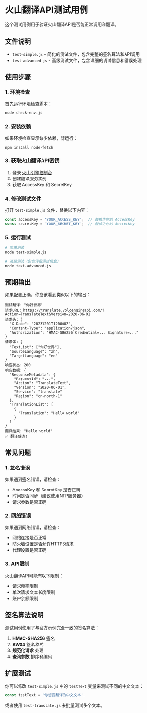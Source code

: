 # 火山翻译API测试用例

这个测试用例用于验证火山翻译API是否能正常调用和翻译。

## 文件说明

- `test-simple.js` - 简化的测试文件，包含完整的签名算法和API调用
- `test-advanced.js` - 高级测试文件，包含详细的调试信息和错误处理

## 使用步骤

### 1. 环境检查

首先运行环境检查脚本：

```bash
node check-env.js
```

### 2. 安装依赖

如果环境检查显示缺少依赖，请运行：

```bash
npm install node-fetch
```

### 3. 获取火山翻译API密钥

1. 登录 [火山引擎控制台](https://console.volcengine.com/)
2. 创建翻译服务实例
3. 获取 AccessKey 和 SecretKey

### 4. 修改测试文件

打开 `test-simple.js` 文件，替换以下内容：

```javascript
const accessKey = 'YOUR_ACCESS_KEY';  // 替换为你的 AccessKey
const secretKey = 'YOUR_SECRET_KEY';  // 替换为你的 SecretKey
```

### 5. 运行测试

```bash
# 简单测试
node test-simple.js

# 高级测试（包含详细调试信息）
node test-advanced.js
```

## 预期输出

如果配置正确，你应该看到类似以下的输出：

```
测试翻译: "你好世界"
请求URL: https://translate.volcengineapi.com/?Action=TranslateText&Version=2020-06-01
请求头: {
  "X-Date": "20231201T120000Z",
  "Content-Type": "application/json",
  "Authorization": "HMAC-SHA256 Credential=... Signature=..."
}
请求体: {
  "TextList": ["你好世界"],
  "SourceLanguage": "zh",
  "TargetLanguage": "en"
}
响应状态: 200
响应数据: {
  "ResponseMetadata": {
    "RequestId": "...",
    "Action": "TranslateText",
    "Version": "2020-06-01",
    "Service": "translate",
    "Region": "cn-north-1"
  },
  "TranslationList": [
    {
      "Translation": "Hello world"
    }
  ]
}
翻译结果: "Hello world"
✅ 翻译成功！
```

## 常见问题

### 1. 签名错误

如果遇到签名错误，请检查：
- AccessKey 和 SecretKey 是否正确
- 时间是否同步（建议使用NTP服务器）
- 请求参数是否正确

### 2. 网络错误

如果遇到网络错误，请检查：
- 网络连接是否正常
- 防火墙设置是否允许HTTPS请求
- 代理设置是否正确

### 3. API限制

火山翻译API可能有以下限制：
- 请求频率限制
- 单次请求文本长度限制
- 账户余额限制

## 签名算法说明

测试用例使用了与官方示例完全一致的签名算法：

1. **HMAC-SHA256** 签名
2. **AWS4** 签名格式
3. **规范化请求** 处理
4. **查询参数** 排序和编码

## 扩展测试

你可以修改 `test-simple.js` 中的 `testText` 变量来测试不同的中文文本：

```javascript
const testText = '你想要翻译的中文文本';
```

或者使用 `test-translate.js` 来批量测试多个文本。 